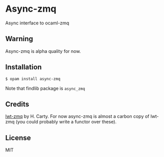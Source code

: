 Async-zmq
==========================
Async interface to ocaml-zmq

Warning
-------
Async-zmq is alpha quality for now.

Installation
------------

```
$ opam install async-zmq
```

Note that findlib package is `async_zmq`

Credits
-------
[lwt-zmq](https://github.com/hcarty/lwt-zmq.git ) by H. Carty. For now async-zmq is almost a carbon copy
of lwt-zmq (you could probably write a functor over these).

License
------
MIT
